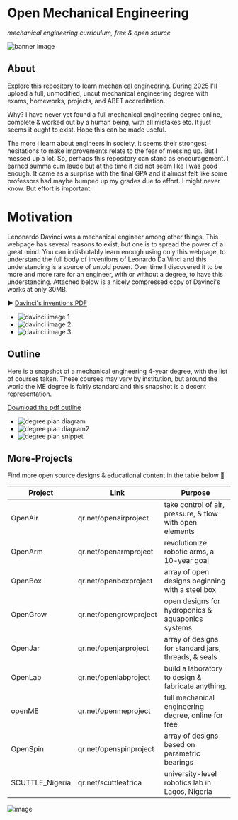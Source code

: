 # Open Mechanical Engineering
_mechanical engineering curriculum, free & open source_

![banner image](img/img_banner.jpg)

##  About

Explore this repository to learn mechanical engineering.  During 2025 I'll upload a full, unmodified, uncut mechanical engineering degree with exams, homeworks, projects, and ABET accreditation.

Why? I have never yet found a full mechanical engineering degree online, complete & worked out by a human being, with all mistakes etc.  It just seems it ought to exist.  Hope this can be made useful.

The more I learn about engineers in society, it seems their strongest hesitations to make improvements relate to the fear of messing up.  But I messed up a lot.  So, perhaps this repository can stand as encouragement.  I earned summa cum laude but at the time it did not seem like I was good enough.  It came as a surprise with the final GPA and it almost felt like some professors had maybe bumped up my grades due to effort.  I might never know.  But effort is important.

# Motivation

Lenonardo Davinci was a mechanical engineer among other things.  This webpage has several reasons to exist, but one is to spread the power of a great mind.  You can indisbutably learn enough using only this webpage, to understand the full body of inventions of Leonardo Da Vinci and this understanding is a source of untold power.  Over time I discovered it to be more and more rare for an engineer, with or without a degree, to have this understanding.   Attached below is a nicely compressed copy of Davinci's works at only 30MB.


► [Davinci's inventions PDF](https://lobfile.com/file/U7LRr5QU.pdf)

- ![davinci image 1](img/img_davinci1.jpg)
- ![davinci image 2](img/img_davinci2.jpg)
- ![davinci image 3](img/img_davinci3.jpg)

## Outline

Here is a snapshot of a mechanical engineering 4-year degree, with the list of courses taken.  These courses may vary by institution, but around the world the ME degree is fairly standard and this snapshot is a decent representation.

[Download the pdf outline](https://raw.githubusercontent.com/dmalawey/openME/main/docs/2014_toyotaProblemSolving.pdf)

- ![degree plan diagram](img/img_subjects1.jpg)
- ![degree plan diagram2](img/img_subjects2.jpg)
- ![degree plan snippet](img/img_degreePlan.jpg)
  
## More-Projects

Find more open source designs & educational content in the table below 🙂

| Project | Link | Purpose | 
| ------- | ---- | ------- | 
| OpenAir | qr.net/openairproject | take control of air, pressure, & flow with open elements | 
| OpenArm | qr.net/openarmproject | revolutionize robotic arms, a 10-year goal | 
| OpenBox | qr.net/openboxproject | array of open designs beginning with a steel box | 
| OpenGrow | qr.net/opengrowproject | open designs for hydroponics & aquaponics systems | 
| OpenJar | qr.net/openjarproject | array of designs for standard jars, threads, & seals | 
| OpenLab | qr.net/openlabproject | build a laboratory to design & fabricate anything. |
| openME  | qr.net/openmeproject  | full mechanical engineering degree, online for free | 
| OpenSpin | qr.net/openspinproject | array of designs based on parametric bearings | 
| SCUTTLE_Nigeria | qr.net/scuttleafrica | university-level robotics lab in Lagos, Nigeria |


![image](https://github.com/user-attachments/assets/e4d04743-5e4c-48f7-a0f3-ab37fc1a2651)
